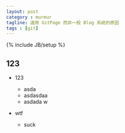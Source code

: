 ```yaml
---
layout: post
category : murmur
tagline: 選用 GitPage 而非一般 Blog 系統的原因
tags : [git]
---
```

{% include JB/setup %}

## 123

+ 123
    + asda
    + asdasdaa
    + asdada w

+ wtf
    + suck